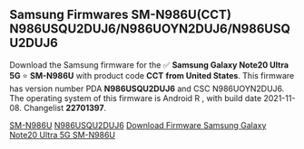 <h2>Samsung Firmwares SM-N986U(CCT) N986USQU2DUJ6/N986UOYN2DUJ6/N986USQU2DUJ6</h2>
Download the Samsung firmware for the ✅ <strong>Samsung Galaxy Note20 Ultra 5G </strong> ⭐ <strong>SM-N986U</strong> with product code <strong>CCT</strong> <strong> from United States</strong>. This firmware has version number PDA <strong>N986USQU2DUJ6</strong> and CSC N986UOYN2DUJ6. The operating system of this firmware is Android R , with build date 2021-11-08. Changelist <strong>22701397</strong>.


[SM-N986U](https://samfirm.shop/samsung/model/SM-N986U)
[N986USQU2DUJ6](https://samfirm.shop/samsung/pda/N986USQU2DUJ6)
[Download Firmware Samsung Galaxy Note20 Ultra 5G SM-N986U](https://samfirm.shop/samsung/firmware/472630)
